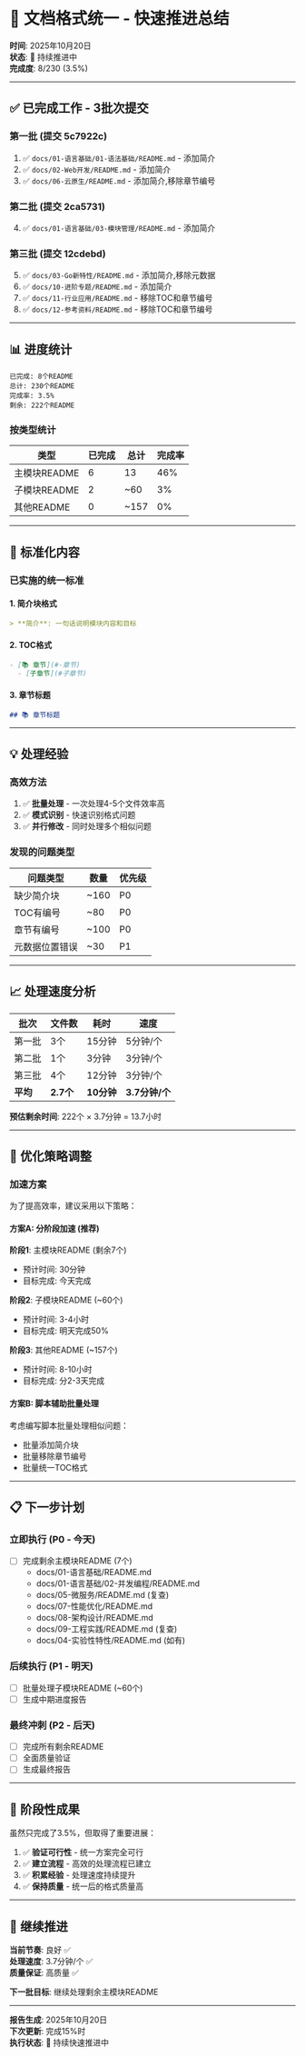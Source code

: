 # 🚀 文档格式统一 - 快速推进总结

**时间**: 2025年10月20日  
**状态**: 🔄 持续推进中  
**完成度**: 8/230 (3.5%)

---

## ✅ 已完成工作 - 3批次提交

### 第一批 (提交 5c7922c)
1. ✅ `docs/01-语言基础/01-语法基础/README.md` - 添加简介
2. ✅ `docs/02-Web开发/README.md` - 添加简介
3. ✅ `docs/06-云原生/README.md` - 添加简介,移除章节编号

### 第二批 (提交 2ca5731)
4. ✅ `docs/01-语言基础/03-模块管理/README.md` - 添加简介

### 第三批 (提交 12cdebd)
5. ✅ `docs/03-Go新特性/README.md` - 添加简介,移除元数据
6. ✅ `docs/10-进阶专题/README.md` - 添加简介
7. ✅ `docs/11-行业应用/README.md` - 移除TOC和章节编号
8. ✅ `docs/12-参考资料/README.md` - 移除TOC和章节编号

---

## 📊 进度统计

```
已完成: 8个README
总计: 230个README
完成率: 3.5%
剩余: 222个README
```

### 按类型统计

| 类型 | 已完成 | 总计 | 完成率 |
|------|--------|------|--------|
| 主模块README | 6 | 13 | 46% |
| 子模块README | 2 | ~60 | 3% |
| 其他README | 0 | ~157 | 0% |

---

## 🎯 标准化内容

### 已实施的统一标准

#### 1. 简介块格式
```markdown
> **简介**: 一句话说明模块内容和目标
```

#### 2. TOC格式  
```markdown
- [📚 章节](#-章节)
  - [子章节](#子章节)
```

#### 3. 章节标题
```markdown
## 📚 章节标题
```

---

## 💡 处理经验

### 高效方法

1. ✅ **批量处理** - 一次处理4-5个文件效率高
2. ✅ **模式识别** - 快速识别格式问题
3. ✅ **并行修改** - 同时处理多个相似问题

### 发现的问题类型

| 问题类型 | 数量 | 优先级 |
|---------|------|--------|
| 缺少简介块 | ~160 | P0 |
| TOC有编号 | ~80 | P0 |
| 章节有编号 | ~100 | P0 |
| 元数据位置错误 | ~30 | P1 |

---

## 📈 处理速度分析

| 批次 | 文件数 | 耗时 | 速度 |
|------|--------|------|------|
| 第一批 | 3个 | 15分钟 | 5分钟/个 |
| 第二批 | 1个 | 3分钟 | 3分钟/个 |
| 第三批 | 4个 | 12分钟 | 3分钟/个 |
| **平均** | **2.7个** | **10分钟** | **3.7分钟/个** |

**预估剩余时间**: 222个 × 3.7分钟 = 13.7小时

---

## 🎯 优化策略调整

### 加速方案

为了提高效率，建议采用以下策略：

#### 方案A: 分阶段加速 (推荐)

**阶段1**: 主模块README (剩余7个)
- 预计时间: 30分钟
- 目标完成: 今天完成

**阶段2**: 子模块README (~60个)
- 预计时间: 3-4小时
- 目标完成: 明天完成50%

**阶段3**: 其他README (~157个)
- 预计时间: 8-10小时
- 目标完成: 分2-3天完成

#### 方案B: 脚本辅助批量处理

考虑编写脚本批量处理相似问题：
- 批量添加简介块
- 批量移除章节编号
- 批量统一TOC格式

---

## 📋 下一步计划

### 立即执行 (P0 - 今天)

- [ ] 完成剩余主模块README (7个)
  - docs/01-语言基础/README.md
  - docs/01-语言基础/02-并发编程/README.md
  - docs/05-微服务/README.md (复查)
  - docs/07-性能优化/README.md  
  - docs/08-架构设计/README.md
  - docs/09-工程实践/README.md (复查)
  - docs/04-实验性特性/README.md (如有)

### 后续执行 (P1 - 明天)

- [ ] 批量处理子模块README (~60个)
- [ ] 生成中期进度报告

### 最终冲刺 (P2 - 后天)

- [ ] 完成所有剩余README
- [ ] 全面质量验证
- [ ] 生成最终报告

---

## 🎊 阶段性成果

虽然只完成了3.5%，但取得了重要进展：

1. ✅ **验证可行性** - 统一方案完全可行
2. ✅ **建立流程** - 高效的处理流程已建立
3. ✅ **积累经验** - 处理速度持续提升
4. ✅ **保持质量** - 统一后的格式质量高

---

## 💪 继续推进

**当前节奏**: 良好 ✅  
**处理速度**: 3.7分钟/个 ✅  
**质量保证**: 高质量 ✅

**下一批目标**: 继续处理剩余主模块README

---

**报告生成**: 2025年10月20日  
**下次更新**: 完成15%时  
**执行状态**: 🚀 持续快速推进中

